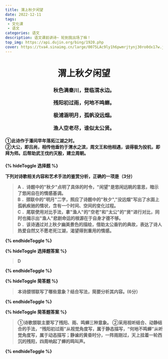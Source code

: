 ```yaml
---
title: 渭上秋夕闲望
date: 2022-12-11
tags:
 - 文化课
 - 语文
categories: 语文
description: 语文课前讲诗~ 轮到我出场了嘛！
top_img: https://api.dujin.org/bing/1920.php
cover: https://tva4.sinaimg.cn/large/0075LAc9ly1h6pwmrjtynj30ro0dx17w.jpg
---
```


<center><h1>渭上秋夕闲望</h1></center>

<center><h3>

秋色满秦川，登临渭水边。<br>

残阳初过雨，何地不鸣蝉。<br>

极浦涵明月，孤帆没远烟。<br>

渔人空老尽，谁似太公贤。<br>
</h3></center>

<h4> ①此诗作于潘间早年落拓江湖之时。<br>
②大公，即吕尚，相传他垂钓于渭水之滨，周文王和他相遇，谈得极为投机，即拜为师。后帮助武王伐约灭殷，建立周朝。<h4>

 

{% hideToggle 选择题 %}

下列对诗歌相关内容和艺术手法的鉴赏分析，正确的一项是（3分）<br>

 > A ．诗题中的"秋夕"点明了具体的时令，"闲望"是悠闲远眺的意思，暗示了悠闲自在的情感基调。<br>
 > B ．颈联中的"明月"二字，照应了诗题中的"秋夕","没远烟"写出了水面上孤帆疾驰的情状，含有一个时间、空间的变化过程。<br>
 > C ．尾联使用对比手法，拿"渔人"的"空老"和"太公"的"贤"进行对比，同时也揭示出"渔人"悲剧命运的根源在于自身才德不够。<br>
 > D ．该诗通过对上秋夕幽美景色的描绘，借助太公垂钓的典故，表达了诗人热爱自然又不愿老死江湖，渴望得到重用的情感。

{% endhideToggle %}

{% hideToggle 选择题答案 %}

 > D

{% endhideToggle %}

{% hideToggle 简答题 %}

> 本诗颌领联写了哪些意象？结合写法，简要分析其内容。(6分）

{% endhideToggle %}

{% hideToggle 简答题答案 %}

> ①诗歌颔联主要写了残阳、雨、鸣蝉三种意象。
> ②采用视听结合、动静结合的手法，“残阳初过雨”从视觉角度写，属于静态描写，“何地不鸣蝉”从听觉角度写，属于动态描写；静谧的黄昏时分，一阵雨刚过，天上挂着一轮西沉的残阳，四周响起了蝉的鸣叫声。

{% endhideToggle %}
